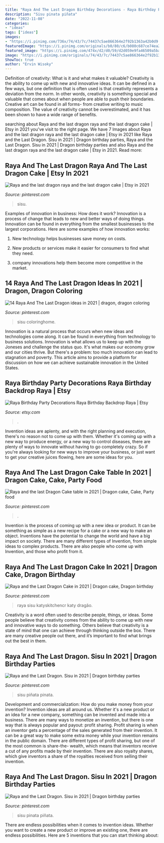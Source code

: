 ```yaml
---
title: "Raya And The Last Dragon Birthday Decorations - Raya Birthday Party Decorations Raya Birthday Backdrop Raya"
description: "Sisu pinata piñata"
date: "2022-11-08"
categories:
- "ideas"
tags: ["ideas"]
images:
- "https://i.pinimg.com/736x/74/43/7c/74437c5ae866364e2f92b1363a42b0d9.jpg"
featuredImage: "https://i.pinimg.com/originals/b0/80/c6/b080c687ce74ea21f872937b31d3948c.jpg"
featured_image: "https://i.pinimg.com/474x/d2/d0/59/d2d059e9fa46509a5bad83767bbab7da.jpg"
image: "https://i.pinimg.com/originals/74/43/7c/74437c5ae866364e2f92b1363a42b0d9.jpg"
ShowToc: true
author: "Ervin Wisoky"
---
```



Definition of creativity: What is it and what makes it valuable?
Creativity is the ability to come up with new and innovative ideas. It can be defined in a few ways, but one definition that is often used is that creativity represents a deviation from the norm. In other words, creativity is something special and valuable that comes about when people are able to push their boundaries. Creative art can be found in all forms- from creative writing to music composition. The value of creativity cannot be overestimated, and it has been shown to have a wide range of benefits.

	

		
searching about Raya and the last dragon raya and the last dragon cake | Etsy in 2021 you've visit to the right page. We have 7 Images about Raya and the last dragon raya and the last dragon cake | Etsy in 2021 like Raya and the Last Dragon. Sisu in 2021 | Dragon birthday parties, Raya and the Last Dragon. Sisu in 2021 | Dragon birthday parties and also Raya and the last dragon raya and the last dragon cake | Etsy in 2021. Read more:
		
    
## Raya And The Last Dragon Raya And The Last Dragon Cake | Etsy In 2021

<img loading=lazy src="https://i.etsystatic.com/20037083/r/il/1a84a1/3008525176/il_794xN.3008525176_l5f5.jpg" onerror="this.onerror=null;this.src='https://tse4.mm.bing.net/th?id=OIP.rpcdTbLXnpK7gRa8utf7YgHaJ4&amp;pid=15.1';" alt="Raya and the last dragon raya and the last dragon cake | Etsy in 2021">

_Source: pinterest.com_

>sisu. 

	

Examples of innovation in business: How does it work?
Innovation is a process of change that leads to new and better ways of doing things. Innovation can be found in everything from the smallest businesses to the largest corporations. Here are some examples of how innovation works:
1. New technology helps businesses save money on costs.

2. New products or services make it easier for consumers to find what they need.

3. company innovations help them become more competitive in the market.


    
## 14 Raya And The Last Dragon Ideas In 2021 | Dragon, Dragon Coloring

<img loading=lazy src="https://i.pinimg.com/474x/d2/d0/59/d2d059e9fa46509a5bad83767bbab7da.jpg" onerror="this.onerror=null;this.src='https://tse1.mm.bing.net/th?id=OIP.GqfgpMjzHctFRp0zEohG2AAAAA&amp;pid=15.1';" alt="14 Raya And The Last Dragon ideas in 2021 | dragon, dragon coloring">

_Source: pinterest.com_

>sisu coloringhome. 

	

Innovation is a natural process that occurs when new ideas and technologies come along. It can be found in everything from technology to business solutions. Innovation is what allows us to keep up with the Joneses and challenge the status quo. It's what makes our economy grow and our cities thrive. But there's a problem: too much innovation can lead to stagnation and poverty. This article aims to provide a platform for discussion on how we can achieve sustainable innovation in the United States.

    
## Raya Birthday Party Decorations Raya Birthday Backdrop Raya | Etsy

<img loading=lazy src="https://i.etsystatic.com/14785451/r/il/aba7a3/3198594497/il_1588xN.3198594497_nj0e.jpg" onerror="this.onerror=null;this.src='https://tse4.mm.bing.net/th?id=OIP.o4JPqiwiR-HLMOlQgYeBdgHaFo&amp;pid=15.1';" alt="Raya Birthday Party Decorations Raya Birthday Backdrop Raya | Etsy">

_Source: etsy.com_

>. 

	

Invention ideas are aplenty, and with the right planning and execution, there's no reason not to come up with them. Whether it's coming up with a new way to produce energy, or a new way to control diseases, there are plenty of ways to innovate without having to go completely crazy. So if you're always looking for new ways to improve your business, or just want to get your creative juices flowing, here are some ideas for you.

    
## Raya And The Last Dragon Cake Table In 2021 | Dragon Cake, Cake, Party Food

<img loading=lazy src="https://i.pinimg.com/736x/60/a1/f8/60a1f8bdb3792d1bc91111e13752012a.jpg" onerror="this.onerror=null;this.src='https://tse2.mm.bing.net/th?id=OIP.MFXvSg0U6EEiyJh4C7RGggHaFj&amp;pid=15.1';" alt="Raya and the last Dragon Cake table in 2021 | Dragon cake, Cake, Party food">

_Source: pinterest.com_

>. 

	

Invention is the process of coming up with a new idea or product. It can be something as simple as a new recipe for a cake or a new way to make an object. Inventions have the potential to change the world and have a big impact on society. There are many different types of Invention, from simple ideas to complex products. There are also people who come up with Invention, and those who profit from it.

    
## Raya And The Last Dragon Cake In 2021 | Dragon Cake, Dragon Birthday

<img loading=lazy src="https://i.pinimg.com/originals/b0/80/c6/b080c687ce74ea21f872937b31d3948c.jpg" onerror="this.onerror=null;this.src='https://tse4.mm.bing.net/th?id=OIP.gebEKQMBBueEtjWh4tCLJQAAAA&amp;pid=15.1';" alt="Raya and the Last Dragon Cake in 2021 | Dragon cake, Dragon birthday">

_Source: pinterest.com_

>raya sisu katyskitchencr katy dragão. 

	

Creativity is a word often used to describe people, things, or ideas. Some people believe that creativity comes from the ability to come up with new and innovative ways to do something. Others believe that creativity is a state of mind that one can achieve through thinking outside the box. There are many creative people out there, and it’s important to find what brings out the best in them.

    
## Raya And The Last Dragon. Sisu In 2021 | Dragon Birthday Parties

<img loading=lazy src="https://i.pinimg.com/736x/74/43/7c/74437c5ae866364e2f92b1363a42b0d9.jpg" onerror="this.onerror=null;this.src='https://tse3.mm.bing.net/th?id=OIP.GsGucssnVLon__wfULf11wHaJ3&amp;pid=15.1';" alt="Raya and the Last Dragon. Sisu in 2021 | Dragon birthday parties">

_Source: pinterest.com_

>sisu piñata pinata. 

	

Development and commercialization: How do you make money from your invention?
Invention ideas are all around us. Whether it's a new product or an idea for a new company, something can be invented and made into a business. There are many ways to monetize an invention, but there is one way that is always popular and payout: profit sharing. Profit sharing is when an inventor gets a percentage of the sales generated from their invention. It can be a great way to make some extra money while your invention remains in the public domain. There are different types of profit sharing, but one of the most common is share-the- wealth, which means that inventors receive a cut of any profits made by their invention. There are also royalty shares, which give inventors a share of the royalties received from selling their invention.

    
## Raya And The Last Dragon. Sisu In 2021 | Dragon Birthday Parties

<img loading=lazy src="https://i.pinimg.com/originals/74/43/7c/74437c5ae866364e2f92b1363a42b0d9.jpg" onerror="this.onerror=null;this.src='https://tse4.mm.bing.net/th?id=OIP.1FcFicl6G8-r8LLIIyjaBQHaJ4&amp;pid=15.1';" alt="Raya and the Last Dragon. Sisu in 2021 | Dragon birthday parties">

_Source: pinterest.com_

>sisu pinata piñata. 

	

There are endless possibilities when it comes to invention ideas. Whether you want to create a new product or improve an existing one, there are endless possibilities. Here are 5 inventions that you can start thinking about: 


